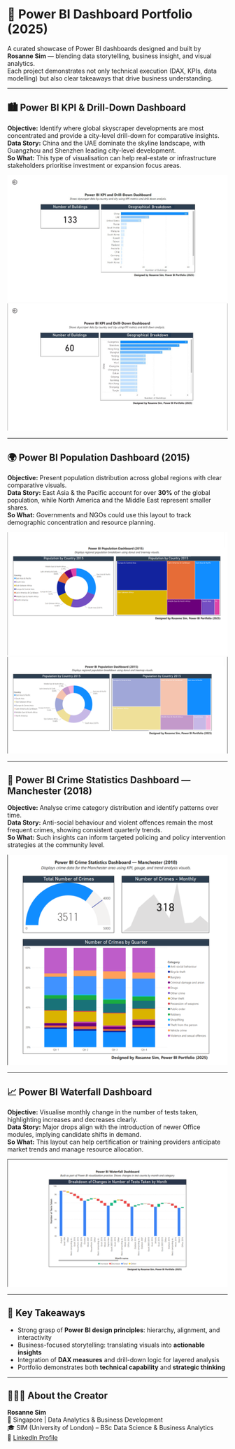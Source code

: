 # 🎯 Power BI Dashboard Portfolio (2025)
A curated showcase of Power BI dashboards designed and built by **Rosanne Sim** — blending data storytelling, business insight, and visual analytics.  
Each project demonstrates not only technical execution (DAX, KPIs, data modelling) but also clear takeaways that drive business understanding.

---

## 🏙 Power BI KPI & Drill-Down Dashboard
**Objective:** Identify where global skyscraper developments are most concentrated and provide a city-level drill-down for comparative insights.  
**Data Story:** China and the UAE dominate the skyline landscape, with Guangzhou and Shenzhen leading city-level development.  
**So What:** This type of visualisation can help real-estate or infrastructure stakeholders prioritise investment or expansion focus areas.

![KPI Dashboard – Country View](./Power%20BI%20KPI%20%26%20Drill-Down%20Dashboard%20-%20P2-1.jpg)
![KPI Dashboard – City Drill-Down](./Power%20BI%20KPI%20%26%20Drill-Down%20Dashboard%20-%20P1-1.jpg)

---

## 🌍 Power BI Population Dashboard (2015)
**Objective:** Present population distribution across global regions with clear comparative visuals.  
**Data Story:** East Asia & the Pacific account for over **30%** of the global population, while North America and the Middle East represent smaller shares.  
**So What:** Governments and NGOs could use this layout to track demographic concentration and resource planning.

![Population Donut Chart](./Power%20BI%20Donut%20%26%20Tree%20Map%20-%20P1.png)
![Population Treemap](./Power%20BI%20Donut%20%26%20Tree%20Map%20-%20P2.png)

---

## 🚓 Power BI Crime Statistics Dashboard — Manchester (2018)
**Objective:** Analyse crime category distribution and identify patterns over time.  
**Data Story:** Anti-social behaviour and violent offences remain the most frequent crimes, showing consistent quarterly trends.  
**So What:** Such insights can inform targeted policing and policy intervention strategies at the community level.

![Crime Dashboard](./Power%20BI%20KPI,%20gauge,%20and%20trend%20analysis%20visuals..png)

---

## 📈 Power BI Waterfall Dashboard
**Objective:** Visualise monthly change in the number of tests taken, highlighting increases and decreases clearly.  
**Data Story:** Major drops align with the introduction of newer Office modules, implying candidate shifts in demand.  
**So What:** This layout can help certification or training providers anticipate market trends and manage resource allocation.

![Waterfall Chart](./Power%20BI%20Waterfall%20Chart.png)

---

## 🧠 Key Takeaways
- Strong grasp of **Power BI design principles**: hierarchy, alignment, and interactivity  
- Business-focused storytelling: translating visuals into **actionable insights**  
- Integration of **DAX measures** and drill-down logic for layered analysis  
- Portfolio demonstrates both **technical capability** and **strategic thinking**

---

## 👩🏻‍💻 About the Creator
**Rosanne Sim**  
📍 Singapore | Data Analytics & Business Development  
🎓 SIM (University of London) – BSc Data Science & Business Analytics  
🔗 [LinkedIn Profile](https://www.linkedin.com/in/rosannesim)

